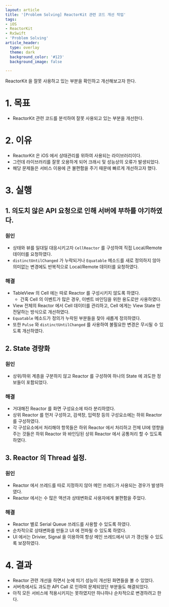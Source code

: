 ```yaml
---
layout: article
title: '[Problem Solving] ReactorKit 관련 코드 개선 작업'
tags:
- iOS
- ReactorKit
- RxSwift
- 'Problem Solving'
article_header:
  type: overlay
  theme: dark
  background_color: '#123'
  background_image: false

---
```


ReactorKit 을 잘못 사용하고 있는 부분을 확인하고 개선해보고자 한다. 

<!--more-->

# 1. 목표
- ReactorKit 관련 코드를 분석하여 잘못 사용되고 있는 부분을 개선한다. 

# 2. 이유
- ReactorKit 은 iOS 에서 상태관리를 위하여 사용되는 라이브러리이다. 
- 그런데 라이브러리를 잘못 오용하게 되어 크래시 및 성능상의 오류가 발생되었다. 
- 해당 문제들은 서비스 이용에 큰 불편함을 주기 때문에 빠르게 개선하고자 했다. 

# 3. 실행

## 1. 의도치 않은 API 요청으로 인해 서버에 부하를 야기하였다. 

### 원인
- 상태와 뷰를 일대일 대응시키고자 `CellReactor` 를 구성하여 직접 Local/Remote 데이터를 요청하였다. 
- `distinctUntilChanged` 가 누락되거나 `Equatable` 메소드를 새로 정의하지 않아 의미없는 변경에도 반복적으로 Local/Remote 데이터를 요청하였다. 

### 해결
- TableView 의 Cell 에는 따로 Reactor 를 구성시키지 않도록 하였다.
  - 간혹 Cell 의 이벤트가 많은 경우, 이벤트 바인딩을 위한 용도로만 사용하였다.
- View 전체의 Reactor 에서 Cell 데이터를 관리하고, Cell 에게는 View State 만 전달하는 방식으로 개선하였다. 
- `Equatable` 메소드가 정의가 누락된 부분들을 찾아 새롭게 정의하였다. 
- 또한 `Pulse` 와 `distinctUntilChanged` 를 사용하여 불필요한 변경은 무시될 수 있도록 개선하였다.


## 2. State 경량화

### 원인
- 상위/하위 계층을 구분하지 않고 Reactor 를 구성하여 하나의 State 에 과도한 정보들이 포함되었다.

### 해결
- 거대해진 Reactor 를 화면 구성요소에 따라 분리하였다.
- 상위 Reactor 를 먼저 구성하고, 검색창, 입력창 등의 구성요소에는 하위 Reactor 를 구성하였다. 
- 각 구성요소에서 처리해야 항목들은 하위 Reactor 에서 처리하고 전체 UI에 영향을 주는 것들은 하위 Reactor 와 바인딩된 상위 Reactor 에서 공통처리 할 수 있도록 하였다. 

## 3. Reactor 의 Thread 설정. 

### 원인
- Reactor 에서 쓰레드를 따로 지정하지 않아 메인 쓰레드가 사용되는 경우가 발생하였다. 
- Reactor 에서는 수 많은 액션과 상태변화로 사용자에게 불편함을 주었다. 

### 해결
- Reactor 별로 Serial Queue 쓰레드를 사용할 수 있도록 하였다. 
- 순차적으로 상태변화를 만들고 UI 에 전파될 수 있도록 하였다. 
- UI 에서는 Drivier, Signal 을 이용하여 항상 메인 쓰레드에서 UI 가 갱신될 수 있도록 보장하였다. 


# 4. 결과
- Reactor 관련 개선을 하면서 눈에 띄기 성능이 개선된 화면들을 볼 수 있었다. 
- 서버측에서도 과도한 API Call 로 인하여 문제되었던 부분들도 해결되었다.
- 아직 모든 서비스에 적용시키지는 못하였지만 하나하나 순차적으로 변경하려고 한다. 